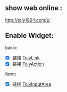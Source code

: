 ## show web online :
http://toly1994.com/ui

## Enable Widget:
basic:
- [X] 链接 [TolyLink](http://toly1994.com/ui/#/widgets/basic/link) 
- [X] 链接 [TolyAction](http://toly1994.com/ui/#/widgets/basic/action) 

form:
- [X] 链接 [TolyInputArea](http://toly1994.com/ui/#/widgets/form/input) 
